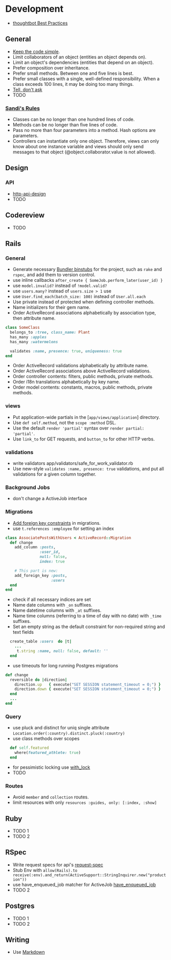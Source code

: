 # Development

* [thoughtbot Best Practices](https://github.com/thoughtbot/guides/blob/master/best-practices/README.md)

## General

* [Keep the code simple].
* Limit collaborators of an object (entities an object depends on).
* Limit an object's dependencies (entities that depend on an object).
* Prefer composition over inheritance.
* Prefer small methods. Between one and five lines is best.
* Prefer small classes with a single, well-defined responsibility. When a class exceeds 100 lines, it may be doing too many things.
* [Tell, don't ask](http://robots.thoughtbot.com/post/27572137956/tell-dont-ask)
* TODO

### [Sandi's Rules](https://robots.thoughtbot.com/sandi-metz-rules-for-developers)

* Classes can be no longer than one hundred lines of code.
* Methods can be no longer than five lines of code.
* Pass no more than four parameters into a method. Hash options are parameters.
* Controllers can instantiate only one object. Therefore, views can only know about one instance variable and views should only send messages to that object (@object.collaborator.value is not allowed).


[Keep the code simple]: http://www.readability.com/~/ko2aqda2
## Design

### API

* [http-api-design](https://geemus.gitbooks.io/http-api-design/content/)
* TODO

## Codereview

* TODO

## Rails

### General

* Generate necessary [Bundler binstubs] for the project, such as `rake` and
  `rspec`, and add them to version control.
* use inline callbacks `after_create { SomeJob.perform_later(user_id) } `
* use `model.invalid?` instead of `!model.valid?`
* use `users.many?` instead of `users.size > 1` use 
* use `User.find_each(batch_size: 100)` instead of `User.all.each`
* Use private instead of protected when defining controller methods.
* Name initializers for their gem name.
* Order ActiveRecord associations alphabetically by association type, then
  attribute name. 
```ruby
class SomeClass
  belongs_to :tree, class_name: Plant
  has_many :apples
  has_many :watermelons

  validates :name, presence: true, uniqueness: true
end
```
* Order ActiveRecord validations alphabetically by attribute name.
* Order ActiveRecord associations above ActiveRecord validations.
* Order controller contents: filters, public methods, private methods.
* Order i18n translations alphabetically by key name.
* Order model contents: constants, macros, public methods, private methods.

### views 
* Put application-wide partials in the [`app/views/application`] directory.
* Use `def self.method`, not the `scope :method` DSL.
* Use the default `render 'partial'` syntax over `render partial: 'partial'`.
* Use `link_to` for GET requests, and `button_to` for other HTTP verbs.

[Bundler binstubs]: https://github.com/sstephenson/rbenv/wiki/Understanding-binstubs
### validations
* write validators app/validators/safe_for_work_validator.rb
* Use new-style `validates :name, presence: true` validations, and put all validations for a given column together.

### Background Jobs
* don't change a ActiveJob interface

### Migrations
* [Add foreign key constraints][fkey] in migrations.
* use ` t.references :employee ` for setting an index
```ruby
class AssociatePostsWithUsers < ActiveRecord::Migration
  def change
    add_column :posts,
               :user_id,
               null: false,
               index: true

    # This part is new:
    add_foreign_key :posts,
                    :users
  end
end
```
* check if all necessary indices are set
* Name date columns with `_on` suffixes.
* Name datetime columns with `_at` suffixes.
* Name time columns (referring to a time of day with no date) with `_time`
  suffixes.
* Set an empty string as the default constraint for non-required string and text fields 
```ruby
  create_table :users  do |t|
    ...
     t.string :name, null: false, default: ''
  end
```
* use timeouts for long running Postgres migrations
```ruby
def change
  reversible do |direction|
    direction.up   { execute("SET SESSION statement_timeout = 0;") }
    direction.down { execute("SET SESSION statement_timeout = 0;") }
  end
  ...
end
```

[fkey]: http://robots.thoughtbot.com/referential-integrity-with-foreign-keys

### Query

* use pluck and distinct for uniq single attribute `Location.order(:country).distinct.pluck(:country)`
* use class methods over scopes
```ruby
  def self.featured
    where(featured_athlete: true)
  end
```
*  for pessimistic locking use  [with_lock](https://github.com/rails/rails/blob/a913af96e0e46ca6637bca8f56282608628991eb/activerecord/lib/active_record/locking/pessimistic.rb#L61-L74)
* TODO  

### Routes
* Avoid `member` and `collection` routes.
* limit resources with only `resources :guides, only: [:index, :show]`


## Ruby

* TODO 1
* TODO 2

## RSpec

* Write request specs for api's [request-spec](https://www.relishapp.com/rspec/rspec-rails/docs/request-specs/request-spec)
* Stub Env with `allow(Rails).to receive(:env).and_return(ActiveSupport::StringInquirer.new("production"))`
* use have_enqueued_job matcher for ActiveJob [have_enqueued_job](http://www.relishapp.com/rspec/rspec-rails/v/3-4/docs/matchers/have-enqueued-job-matcher)
* TODO 2

## Postgres

* TODO 1
* TODO 2

## Writing 

* Use [Markdown](https://github.com/adam-p/markdown-here/wiki/Markdown-Cheatsheet)
